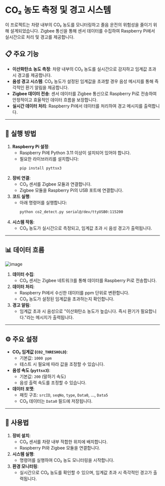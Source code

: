# CO₂ 농도 측정 및 경고 시스템
이 프로젝트는 차량 내부의 CO₂ 농도를 모니터링하고 졸음 운전의 위험성을 줄이기 위해 설계되었습니다. Zigbee 통신을 통해 센서 데이터를 수집하여 Raspberry Pi에서 실시간으로 처리 및 경고를 제공합니다.

## 📋  주요 기능
- **이산화탄소 농도 측정**: 차량 내부의 CO₂ 농도를 실시간으로 감지하고 임계값 초과 시 경고를 제공합니다.
- **음성 경고 시스템**: CO₂ 농도가 설정된 임계값을 초과할 경우 음성 메시지를 통해 즉각적인 환기 알림을 제공합니다.
- **Zigbee 데이터 전송**: 센서 데이터를 Zigbee 통신으로 Raspberry Pi로 전송하여 안정적이고 효율적인 데이터 흐름을 보장합니다.
- **실시간 데이터 처리**: Raspberry Pi에서 데이터를 처리하여 경고 메시지를 출력합니다.

---

## 🚀  실행 방법
1. **Raspberry Pi 설정**:
   - Raspberry Pi에 Python 3.11 이상이 설치되어 있어야 합니다.
   - 필요한 라이브러리를 설치합니다:
     ```bash
     pip install pyttsx3
     ```
2. **장비 연결**:
   - CO₂ 센서를 Zigbee 모듈과 연결합니다.
   - Zigbee 모듈을 Raspberry Pi의 USB 포트에 연결합니다.
3. **코드 실행**:
   - 아래 명령어를 실행합니다:
     ```bash
     python co2_detect.py serial@/dev/ttyUSB0:115200
     ```
4. **시스템 작동**:
   - CO₂ 농도가 실시간으로 측정되고, 임계값 초과 시 음성 경고가 출력됩니다.

---

## 📊  데이터 흐름
![image](https://github.com/user-attachments/assets/6dd596ab-ffda-4691-8f16-840387ed6b95)

1. **데이터 수집**:
   - CO₂ 센서는 Zigbee 네트워크를 통해 데이터를 Raspberry Pi로 전송합니다.
2. **데이터 처리**:
   - Raspberry Pi에서 수신한 데이터를 ppm 단위로 변환합니다.
   - CO₂ 농도가 설정된 임계값을 초과하는지 확인합니다.
3. **경고 알림**:
   - 임계값 초과 시 음성으로 "이산화탄소 농도가 높습니다. 즉시 환기가 필요합니다."라는 메시지가 출력됩니다.

---

## ⚙️  주요 설정
- **CO₂ 임계값 (`CO2_THRESHOLD`)**:
  - 기본값: `1000 ppm`
  - 테스트 시 필요에 따라 값을 조정할 수 있습니다.
- **음성 속도 (`pyttsx3`)**:
  - 기본값: `200` (말하기 속도)
  - 음성 출력 속도를 조정할 수 있습니다.
- **데이터 포맷**:
  - 패킷 구조: `srcID`, `seqNo`, `type`, `Data0`, ..., `Data5`
  - CO₂ 데이터는 `Data0` 필드에 저장됩니다.

---

## 📖  사용법
1. **장비 설치**:
   - CO₂ 센서를 차량 내부 적합한 위치에 배치합니다.
   - Raspberry Pi와 Zigbee 모듈을 연결합니다.
2. **시스템 실행**:
   - 명령어를 실행하여 CO₂ 농도 모니터링을 시작합니다.
3. **환경 모니터링**:
   - 실시간으로 CO₂ 농도를 확인할 수 있으며, 임계값 초과 시 즉각적인 경고가 출력됩니다.


